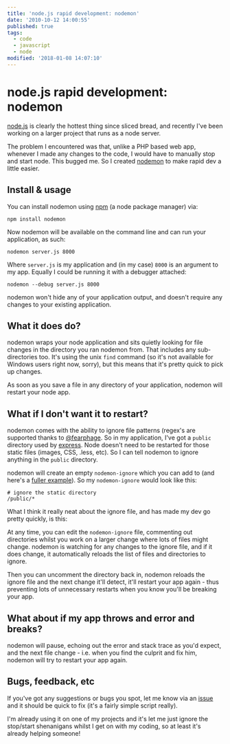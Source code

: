 ```yaml
---
title: 'node.js rapid development: nodemon'
date: '2010-10-12 14:00:55'
published: true
tags:
  - code
  - javascript
  - node
modified: '2018-01-08 14:07:10'
---
```

# node.js rapid development: nodemon

[node.js](http://nodejs.org/ "node.js") is clearly the hottest thing since sliced bread, and recently I've been working on a larger project that runs as a node server.

The problem I encountered was that, unlike a PHP based web app, whenever I made any changes to the code, I would have to manually stop and start node. This bugged me. So I created [nodemon](http://github.com/remy/nodemon/ "nodemon - automatically restart node.js") to make rapid dev a little easier.

<!--more-->

## Install & usage

You can install nodemon using [npm](https://npmjs.org) (a node package manager) via:

    npm install nodemon

Now nodemon will be available on the command line and can run your application, as such:

    nodemon server.js 8000

Where `server.js` is my application and (in my case) `8000` is an argument to my app. Equally I could be running it with a debugger attached:

    nodemon --debug server.js 8000

nodemon won't hide any of your application output, and doesn't require any changes to your existing application.

## What it does do?

nodemon wraps your node application and sits quietly looking for file changes in the directory you ran nodemon from. That includes any sub-directories too. It's using the unix `find` command (so it's not available for Windows users right now, sorry), but this means that it's pretty quick to pick up changes.

As soon as you save a file in any directory of your application, nodemon will restart your node app.

## What if I don't want it to restart?

nodemon comes with the ability to ignore file patterns (regex's are supported thanks to [@fearphage](http://twitter.com/fearphage). So in my application, I've got a `public` directory used by [express](http://expressjs.com/). Node doesn't need to be restarted for those static files (images, CSS, .less, etc). So I can tell nodemon to ignore anything in the `public` directory.

nodemon will create an empty `nodemon-ignore` which you can add to (and here's a [fuller example](http://github.com/remy/nodemon/blob/master/nodemon-ignore.example)). So my `nodemon-ignore` would look like this:

    # ignore the static directory
    /public/*

What I think it really neat about the ignore file, and has made my dev go pretty quickly, is this:

At any time, you can edit the `nodemon-ignore` file, commenting out directories whilst you work on a larger change where lots of files might change. nodemon is watching for any changes to the ignore file, and if it does change, it automatically reloads the list of files and directories to ignore.

Then you can uncomment the directory back in, nodemon reloads the ignore file and the next change it'll detect, it'll restart your app again - thus preventing lots of unnecessary restarts when you know you'll be breaking your app.

## What about if my app throws and error and breaks?

nodemon will pause, echoing out the error and stack trace as you'd expect, and the next file change - i.e. when you find the culprit and fix him, nodemon will try to restart your app again.

## Bugs, feedback, etc

If you've got any suggestions or bugs you spot, let me know via an [issue](http://github.com/remy/nodemon/issues) and it should be quick to fix (it's a fairly simple script really).

I'm already using it on one of my projects and it's let me just ignore the stop/start shenanigans whilst I get on with my coding, so at least it's already helping someone!
